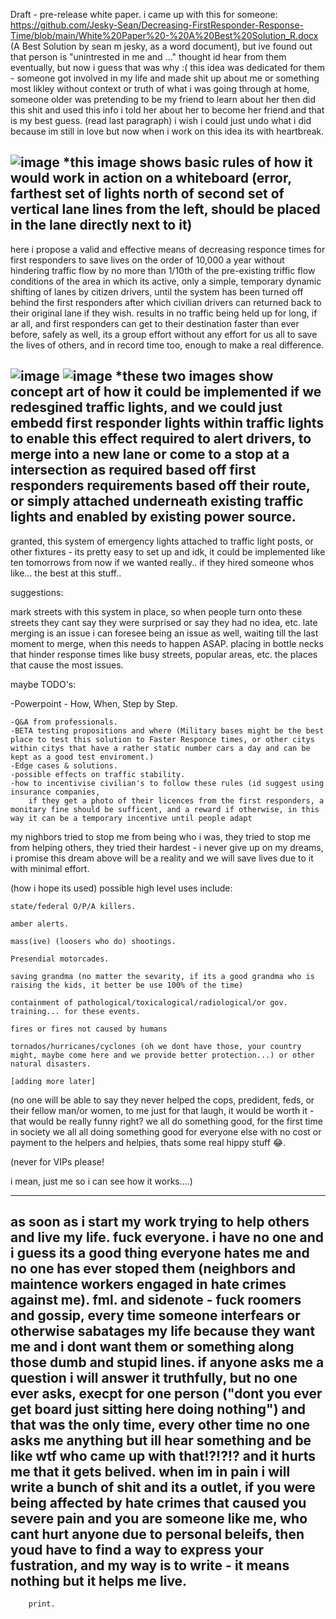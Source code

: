Draft - pre-release white paper. i came up with this for someone: https://github.com/Jesky-Sean/Decreasing-FirstResponder-Response-Time/blob/main/White%20Paper%20-%20A%20Best%20Solution_R.docx (A Best Solution by sean m jesky, as a word document), but ive found out that person is "unintrested in me and ..."  thought id hear from them eventually, but now i guess that was why :( this idea was dedicated for them - someone got involved in my life and made shit up about me or something most likley without context or truth of what i was going through at home, someone older was pretending to be my friend to learn about her then did this shit and used this info i told her about her to become her friend and that is my best guess. (read last paragraph) i wish i could just undo what i did because im still in love but now when i work on this idea its with heartbreak. 

![image](https://github.com/user-attachments/assets/a15e7402-89a0-4f2d-b74b-a780d06bb075)
*this image shows basic rules of how it would work in action on a whiteboard (error, farthest set of lights north of second set of vertical lane lines from the left, should be placed in the lane directly next to it)
-

here i propose a valid and effective means of decreasing responce times for first responders to save lives on the order of 10,000 a year without hindering traffic flow by no more than 1/10th of the pre-existing triffic flow conditions of the area in which its active, only a simple, temporary dynamic shifting of lanes by citizen drivers, until the system has been turned off behind the first responders after which civilian drivers can returned back to their original lane if they wish. results in no traffic being held up for long, if ar all, and first responders can get to their destination faster than ever before, safely as well, its a group effort without any effort for us all to save the lives of others, and in record time too, enough to make a real difference. 

![image](https://github.com/user-attachments/assets/28e00c27-0bbc-4082-a034-1befcde08815)
![image](https://github.com/user-attachments/assets/0571918c-16ca-4984-ac40-8259776b50da)
*these two images show concept art of how it could be implemented if we redesgined traffic lights, and we could just embedd first responder lights within traffic lights to enable this effect required to alert drivers, to merge into a new lane or come to a stop at a intersection as required based off first responders requirements based off their route, or simply attached underneath existing traffic lights and enabled by existing power source. 
-
granted, this system of emergency lights attached to traffic light posts, or other fixtures - its pretty easy to set up and idk, it could be implemented like ten tomorrows from now if we wanted really.. if they hired someone whos like... the best at this stuff..

suggestions:

  mark streets with this system in place, so when people turn onto these streets they cant say they were surprised or say they had no idea, etc. 
  late merging is an issue i can foresee being an issue as well, waiting till the last moment to merge, when this needs to happen ASAP.  placing 
  in bottle necks that hinder response times like busy streets, popular areas, etc. the places that cause the most issues. 

maybe TODO's:

  -Powerpoint - How, When, Step by Step.
   
    -Q&A from professionals.
    -BETA testing propositions and where (Military bases might be the best place to test this solution to Faster Responce times, or other citys within citys that have a rather static number cars a day and can be kept as a good test enviroment.)
    -Edge cases & solutions.
    -possible effects on traffic stability.
    -how to incentivise civilian's to follow these rules (id suggest using insurance companies, 
        if they get a photo of their licences from the first responders, a monitary fine should be sufficent, and a reward if otherwise, in this way it can be a temporary incentive until people adapt

my nighbors tried to stop me from being who i was, they tried to stop me from helping others, they tried their hardest - i never give up on my dreams, i promise this dream above will be a reality and we will save lives due to it with minimal effort. 

(how i hope its used) possible high level uses include:

    state/federal O/P/A killers. 
   
    amber alerts. 
   
    mass(ive) (loosers who do) shootings. 
   
    Presendial motorcades. 
   
    saving grandma (no matter the sevarity, if its a good grandma who is raising the kids, it better be use 100% of the time)
   
    containment of pathological/toxicalogical/radiological/or gov. training... for these events. 
    
    fires or fires not caused by humans
    
    tornados/hurricanes/cyclones (oh we dont have those, your country might, maybe come here and we provide better protection...) or other natural disasters.  
    
    [adding more later]
 
   
   
   

   
   



   (no one will be able to say they never helped the cops, predident, feds, or their fellow man/or women, to me just for that laugh, it would be worth it - that would be really funny right? we all do something good, for the first time in society we all all doing something good for everyone else with no cost or payment to the helpers and helpies, thats some real hippy stuff 😂. 
   
   
   
   (never for VIPs please!
   
   i mean, just me so i can see how it works....)



------
as soon as i start my work trying to help others and live my life. fuck everyone. i have no one and i guess its a good thing everyone hates me and no one has ever stoped them (neighbors and maintence workers engaged in hate crimes against me). fml. and sidenote - fuck roomers and gossip, every time someone interfears or otherwise sabatages my life because they want me and i dont want them or something along those dumb and stupid lines. if anyone asks me a question i will answer it truthfully, but no one ever asks, execpt for one person ("dont you ever get board just sitting here doing nothing") and that was the only time, every other time no one asks me anything but ill hear something and be like wtf who came up with that!?!?!? and it hurts me that it gets belived. when im in pain i will write a bunch of shit and its a outlet, if you were being affected by hate crimes that caused you severe pain and you are someone like me, who cant hurt anyone due to personal beleifs, then youd have to find a way to express your fustration, and my way is to write - it means nothing but it helps me live.
---
   

   




        print.  
